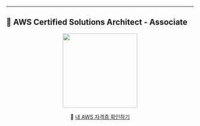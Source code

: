 <br><br><br> <!-- 화면 아래로 내리기 위한 공백 -->

---

## 📜 AWS Certified Solutions Architect - Associate

<p align="center">
  <img src="https://raw.githubusercontent.com/gyungwan/gyungwan/main/aws-saa-badge.png" width="200">
</p>

<p align="center">
  🔗 <a href="https://www.credly.com/badges/8ce9f942-a01a-44f1-a84d-d47dabee0c75">내 AWS 자격증 확인하기</a>
</p>
